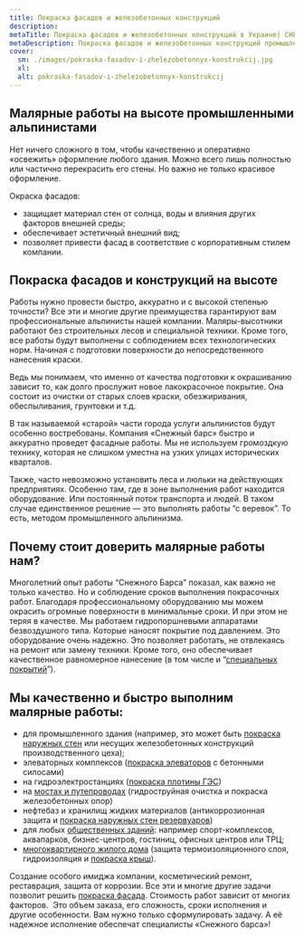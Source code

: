 ```yaml
---
title: Покраска фасадов и железобетонных конструкций
description: 
metaTitle: Покраска фасадов и железобетонных конструкций в Украине| СНЕЖНЫЙ БАРС
metaDescription: Покраска фасадов и железобетонных конструкций промышленными альпинистами по Украине ☎+38 (096) 555-30-92 от компании Снежный Барс.
cover:
  sm: ./images/pokraska-fasadov-i-zhelezobetonnyx-konstrukcij.jpg
  xl: 
  alt: pokraska-fasadov-i-zhelezobetonnyx-konstrukcij
---
```

## Малярные работы на высоте промышленными альпинистами

Нет ничего сложного в том, чтобы качественно и оперативно «освежить» оформление любого здания. Можно всего лишь полностью или частично перекрасить его стены. Но важно не только красивое оформление.

Окраска фасадов:

- защищает материал стен от солнца, воды и влияния других факторов внешней среды;
- обеспечивает эстетичный внешний вид;
- позволяет привести фасад в соответствие с корпоративным стилем компании.

## Покраска фасадов и конструкций на высоте

Работы нужно провести быстро, аккуратно и с высокой степенью точности? Все эти и многие другие преимущества гарантируют вам профессиональные альпинисты нашей компании. Маляры-высотники работают без строительных лесов и специальной техники. Кроме того, все работы будут выполнены с соблюдением всех технологических норм. Начиная с подготовки поверхности до непосредственного нанесения краски.

Ведь мы понимаем, что именно от качества подготовки к окрашиванию зависит то, как долго прослужит новое лакокрасочное покрытие. Она состоит из очистки от старых слоев краски, обезжиривания, обеспыливания, грунтовки и т.д.

В так называемой «старой» части города услуги альпинистов будут особенно востребованы. Компания «Снежный барс» быстро и аккуратно проведет фасадные работы. Мы не используем громоздкую технику, которая не слишком уместна на узких улицах исторических кварталов.

Также, часто невозможно установить леса и люльки на действующих предприятиях. Особенно там, где в зоне выполнения работ находится оборудование. Или постоянный поток транспорта и людей. В таком случае единственное решение — это выполнять работы “с веревок”. То есть, методом промышленного альпинизма.

## Почему стоит доверить малярные работы нам?

Многолетний опыт работы “Снежного Барса” показал, как важно не только качество. Но и соблюдение сроков выполнения покрасочных работ. Благодаря профессиональному оборудованию мы можем окрасить огромные поверхности в минимальные сроки. И при этом не теряя в качестве. Мы работаем гидропоршневыми аппаратами безвоздушного типа. Которые наносят покрытие под давлением. Это оборудование очень надежно. Это позволяет работать, не отвлекаясь на ремонт или замену техники. Кроме того, оно обеспечивает качественное равномерное нанесение (в том числе и “[специальных покрытий](/ru/nanesenie-specialnyx-pokrytij/)”).

## Мы качественно и быстро выполним малярные работы:

- для промышленного здания (например, это может быть [покраска наружных стен](/ru/pokraska-fasadov-i-zhelezobetonnyx-konstrukcij/) или несущих железобетонных конструкций производственного цеха);
- элеваторных комплексов ([покраска элеваторов](/ru/elevatory-promyshlennye-cexa/) с бетонными силосами)
- на гидроэлектростанциях ([покраска плотины ГЭС](/ru/elektrostancii-ges-tes-aes/))
- на [мостах и путепроводах](/ru/puteprovody-mosty-i-estakady/) (гидроструйная очистка и покраска железобетонных опор)
- нефтебаз и хранилищ жидких материалов (антикоррозионная защита и [покраска наружных стен резервуаров](/ru/rezervuary-dlya-zhidkostej/))
- для любых [общественных зданий](/ru/obshhestvennye-obekty-trc-vokzaly/): например спорт-комплексов, аквапарков, бизнес-центров, гостиниц, офисных центров или ТРЦ;
- [многоквартирного жилого дома](/ru/uteplenie_sten_i_fasadov/) (защита термоизоляционного слоя, гидроизоляция и [покраска крыш](/ru/pokraska-kryishi/)).

Создание особого имиджа компании, косметический ремонт, реставрация, защита от коррозии. Все эти и многие другие задачи позволит решить [покраска фасада](/ru/pokraska-fasada/). Стоимость работ зависит от многих факторов.  Это объем заказа, его сложность, сроки исполнения и другие особенности. Вам нужно только сформулировать задачу. А её надежное исполнение обеспечат специалисты «Снежного барса»!
